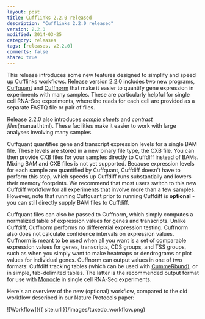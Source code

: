 ```yaml
---
layout: post
title: Cufflinks 2.2.0 released
description: "Cufflinks 2.2.0 released"
version: 2.2.0
modified: 2014-03-25
category: releases
tags: [releases, v2.2.0]
comments: false
share: true
---
```


This release introduces some new features designed to simplify and speed up Cufflinks workflows. Release version 2.2.0 includes two new programs, [Cuffquant](cuffquant/index.html) and [Cuffnorm](cuffnorm/index.html) that make it easier to quantify gene expression in experiments with many samples. These are particularly helpful for single cell RNA-Seq experiments, where the reads for each cell are provided as a separate FASTQ file or pair of files.

Release 2.2.0 also introduces *[sample sheets](manual.html)* and *contrast files*(manual.html). These facilities make it easier to work with large analyses involving many samples.
			
Cuffquant quantifies gene and transcript expression levels for a single BAM file.  These levels are stored in a new binary file type, the CXB file.  You can then provide CXB files for your samples directly to Cuffdiff instead of BAMs.  Mixing BAM and CXB files is not yet supported.  Because expression levels for each sample are quantified by Cuffquant, Cuffdiff doesn't have to perform this step, which speeds up Cuffdiff runs substantially and lowers their memory footprints. We recommend that most users switch to this new Cuffdiff workflow for all experiments that involve more than a few samples.  However, note that running Cuffquant prior to running Cuffdiff is <strong>optional</strong> - you can still directly supply BAM files to Cuffdiff.


Cuffquant files can also be passed to Cuffnorm, which simply computes a normalized table of expression values for genes and transcripts.  Unlike Cuffdiff, Cuffnorm performs no differential expression testing.  Cuffnorm also does not calculate confidence intervals on expression values.  Cuffnorm is meant to be used when all you want is a set of comparable expression values for genes, transcripts, CDS groups, and TSS groups, such as when you simply want to make heatmaps or dendrograms or plot values for individual genes.  Cuffnorm can output values in one of two formats: Cuffdiff tracking tables (which can be used with [CummeRbund](http://compbio.mit.edu/cummeRbund/)), or in simple, tab-delimited tables.  The latter is the recommended output format for use with [Monocle](http://monocle-bio.sourceforge.net/) in single cell RNA-Seq experiments.
			
            
Here's an overview of the new (optional) workflow, compared to the old workflow described in our Nature Protocols paper:

![Workflow]({{ site.url }}/images/tuxedo_workflow.png)
